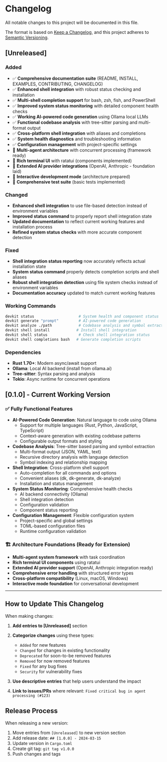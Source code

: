 # Changelog

All notable changes to this project will be documented in this file.

The format is based on [Keep a Changelog](https://keepachangelog.com/en/1.0.0/),
and this project adheres to [Semantic Versioning](https://semver.org/spec/v2.0.0.html).

## [Unreleased]

### Added
- ✅ **Comprehensive documentation suite** (README, INSTALL, EXAMPLES, CONTRIBUTING, CHANGELOG)
- ✅ **Enhanced shell integration** with robust status checking and installation
- ✅ **Multi-shell completion support** for bash, zsh, fish, and PowerShell
- ✅ **Improved system status monitoring** with detailed component health checks
- ✅ **Working AI-powered code generation** using Ollama local LLMs
- ✅ **Functional codebase analysis** with tree-sitter parsing and multi-format output
- ✅ **Cross-platform shell integration** with aliases and completions
- ✅ **System health diagnostics** and troubleshooting information
- ✅ **Configuration management** with project-specific settings
- 🚧 **Multi-agent architecture** with concurrent processing (framework ready)
- 🚧 **Rich terminal UI** with ratatui (components implemented)
- 🚧 **Extended AI provider integrations** (OpenAI, Anthropic - foundation laid)
- 🚧 **Interactive development mode** (architecture prepared)
- 🚧 **Comprehensive test suite** (basic tests implemented)

### Changed
- **Enhanced shell integration** to use file-based detection instead of environment variables
- **Improved status command** to properly report shell integration state
- **Updated documentation** to reflect current working features and installation process
- **Refined system status checks** with more accurate component detection

### Fixed
- **Shell integration status reporting** now accurately reflects actual installation state
- **System status command** properly detects completion scripts and shell aliases
- **Robust shell integration detection** using file system checks instead of environment variables
- **Documentation accuracy** updated to match current working features

### Working Commands
```bash
devkit status                    # System health and component status
devkit generate "prompt"         # AI-powered code generation
devkit analyze ./path            # Codebase analysis and symbol extraction
devkit shell install            # Install shell integration
devkit shell status              # Check shell integration status
devkit shell completions bash   # Generate completion scripts
```

### Dependencies
- **Rust 1.70+**: Modern async/await support
- **Ollama**: Local AI backend (install from ollama.ai)
- **Tree-sitter**: Syntax parsing and analysis
- **Tokio**: Async runtime for concurrent operations

## [0.1.0] - Current Working Version

### ✅ Fully Functional Features
- **AI-Powered Code Generation**: Natural language to code using Ollama
  - Support for multiple languages (Rust, Python, JavaScript, TypeScript)
  - Context-aware generation with existing codebase patterns
  - Configurable output formats and styling
- **Codebase Analysis**: Tree-sitter based parsing and symbol extraction
  - Multi-format output (JSON, YAML, text)
  - Recursive directory analysis with language detection
  - Symbol indexing and relationship mapping
- **Shell Integration**: Cross-platform shell support
  - Auto-completion for all commands and options
  - Convenient aliases (dk, dk-generate, dk-analyze)
  - Installation and status management
- **System Status Monitoring**: Comprehensive health checks
  - AI backend connectivity (Ollama)
  - Shell integration detection
  - Configuration validation
  - Component status reporting
- **Configuration Management**: Flexible configuration system
  - Project-specific and global settings
  - TOML-based configuration files
  - Runtime configuration validation

### 🏗️ Architecture Foundations (Ready for Extension)
- **Multi-agent system framework** with task coordination
- **Rich terminal UI components** using ratatui
- **Extended AI provider support** (OpenAI, Anthropic integration ready)
- **Comprehensive error handling** with structured error types
- **Cross-platform compatibility** (Linux, macOS, Windows)
- **Interactive mode foundation** for conversational development

---

## How to Update This Changelog

When making changes:

1. **Add entries to [Unreleased]** section
2. **Categorize changes** using these types:
   - `Added` for new features
   - `Changed` for changes in existing functionality
   - `Deprecated` for soon-to-be removed features
   - `Removed` for now removed features
   - `Fixed` for any bug fixes
   - `Security` for vulnerability fixes

3. **Use descriptive entries** that help users understand the impact
4. **Link to issues/PRs** where relevant: `Fixed critical bug in agent processing (#123)`

## Release Process

When releasing a new version:

1. Move entries from `[Unreleased]` to new version section
2. Add release date: `## [1.0.0] - 2024-03-15`
3. Update version in `Cargo.toml`
4. Create git tag: `git tag v1.0.0`
5. Push changes and tags